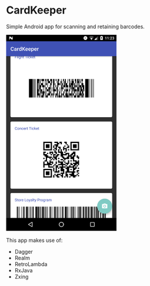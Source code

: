 # CardKeeper
Simple Android app for scanning and retaining barcodes.

<img src="https://github.com/LateNightProductions/CardKeeper/blob/master/CardKeeper.png" width="300"/>

This app makes use of:
- Dagger
- Realm
- RetroLambda
- RxJava
- Zxing
